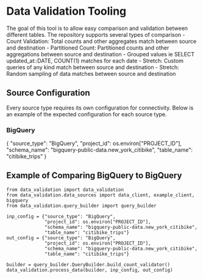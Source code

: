 # Data Validation Tooling
The goal of this tool is to allow easy comparison and validation between different tables.  The repository supports several types of comparison
	- Count Validation: Total counts and other aggregates match between source and destination
	- Partitioned Count: Partitioned counts and other aggregations between source and destination
		- Grouped values ie SELECT updated_at::DATE, COUNT(1) matches for each date
	- Stretch: Custom queries of any kind match between source and destination
	- Stretch: Random sampling of data matches between source and destination


## Source Configuration
Every source type requires its own configuration for connectivity.  Below is an example of the expected configuration for each source type.

### BigQuery
{
    "source_type": "BigQuery",
    "project_id": os.environ["PROJECT_ID"],
    "schema_name": "bigquery-public-data.new_york_citibike",
    "table_name": "citibike_trips"
}

## Example of Comparing BigQuery to BigQuery
```
from data_validation import data_validation
from data_validation.data_sources import data_client, example_client, bigquery
from data_validation.query_builder import query_builder

inp_config = {"source_type": "BigQuery",
              "project_id": os.environ["PROJECT_ID"],
              "schema_name": "bigquery-public-data.new_york_citibike",
              "table_name": "citibike_trips"}
out_config = {"source_type": "BigQuery",
              "project_id": os.environ["PROJECT_ID"],
              "schema_name": "bigquery-public-data.new_york_citibike",
              "table_name": "citibike_trips"}

builder = query_builder.QueryBuilder.build_count_validator()
data_validation.process_data(builder, inp_config, out_config)
```